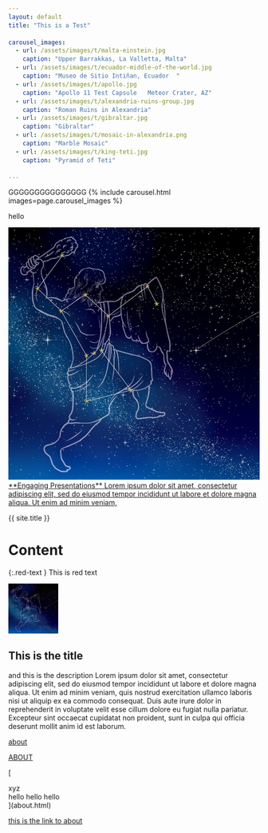 ```yaml
---
layout: default
title: "This is a Test"

carousel_images:
  - url: /assets/images/t/malta-einstein.jpg
    caption: "Upper Barrakkas, La Valletta, Malta"
  - url: /assets/images/t/ecuador-middle-of-the-world.jpg
    caption: "Museo de Sitio Intiñan, Ecuador  "
  - url: /assets/images/t/apollo.jpg
    caption: "Apollo 11 Test Capsule   Meteor Crater, AZ"
  - url: /assets/images/t/alexandria-ruins-group.jpg
    caption: "Roman Ruins in Alexandria"
  - url: /assets/images/t/gibraltar.jpg
    caption: "Gibraltar"
  - url: /assets/images/t/mosaic-in-alexandria.png
    caption: "Marble Mosaic"
  - url: /assets/images/t/king-teti.jpg
    caption: "Pyramid of Teti"
      
---
```


GGGGGGGGGGGGGGG
{% include carousel.html images=page.carousel_images %}


hello

<a href="/presentations" class="image-text-link">
  <img src="/assets/images/orion-s.jpg" alt="Chris Stoughton">
  <span> **Engaging Presentations**  Lorem ipsum dolor sit amet, consectetur adipiscing elit, sed do eiusmod tempor incididunt ut labore et dolore magna aliqua. Ut enim ad minim veniam, </span>
</a>



{{ site.title }}

<h1 class="red-text">Content</h1>

{:.red-text } This is red text



<section class="layout">
  <div> <img src="/assets/images/orion-s.jpg" alt="thumb" height="100"> </div>
  <div class="grow1"> <h2>This is the title</h2> <p> and this is the description Lorem ipsum dolor sit amet, consectetur adipiscing elit, sed do eiusmod tempor incididunt ut labore et dolore magna aliqua. Ut enim ad minim veniam, quis nostrud exercitation ullamco laboris nisi ut aliquip ex ea commodo consequat. Duis aute irure dolor in reprehenderit in voluptate velit esse cillum dolore eu fugiat nulla pariatur. Excepteur sint occaecat cupidatat non proident, sunt in culpa qui officia deserunt mollit anim id est laborum.</p> </div>
</section>

<a href=about.html> about </a>

[ABOUT](about.html)

[
<section class="layout">
  <div> xyz </div>
  <div> hello hello hello </div>
 </section>
](about.html)

 [this is the
 link to about](about.html)
 


